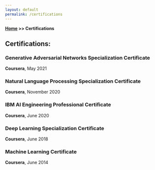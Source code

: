 ```yaml
---
layout: default
permalink: /certifications
---
```


**[Home](/) >> Certifications**

## Certifications:

<div class="card">
    <h3>Generative Adversarial Networks Specialization Certificate</h3>
    <p><b>Coursera</b>, May 2021</p>
        <a href="https://www.coursera.org/account/accomplishments/specialization/VMRKG3EYJRNU"><span class="card-link-spanner"></span></a>
</div>

<div class="card">
    <h3>Natural Language Processing Specialization Certificate</h3>
    <p><b>Coursera</b>, November 2020</p>
        <a href="https://www.coursera.org/account/accomplishments/specialization/J36RF5DGX9EH"><span class="card-link-spanner"></span></a>
</div>

<div class="card">
    <h3>IBM AI Engineering Professional Certificate</h3>
    <p><b>Coursera</b>, June 2020</p>
        <a href="https://www.coursera.org/account/accomplishments/specialization/2CP6LZTVXSGC"><span class="card-link-spanner"></span></a>
</div>

<div class="card">
    <h3>Deep Learning Specialization Certificate</h3>
    <p><b>Coursera</b>, June 2018</p>
        <a href="https://www.coursera.org/account/accomplishments/specialization/46MFP45CUWMH"><span class="card-link-spanner"></span></a>
</div>

<div class="card">
    <h3>Machine Learning Certificate</h3>
    <p><b>Coursera</b>, June 2014</p>
        <a href="https://github.com/rmarquis/coursera-machinelearning/blob/master/ML-certificate.pdf"><span class="card-link-spanner"></span></a>
</div>
